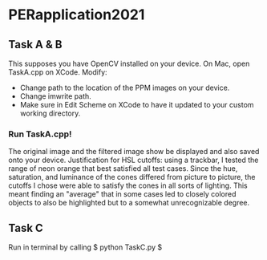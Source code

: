 # PERapplication2021

## Task A & B
This supposes you have OpenCV installed on your device.
On Mac, open TaskA.cpp on XCode. 
Modify:
- Change path to the location of the PPM images on your device.
- Change imwrite path.
- Make sure in Edit Scheme on XCode to have it updated to your custom working directory.

### Run TaskA.cpp!
The original image and the filtered image show be displayed and also saved onto your device.
Justification for HSL cutoffs: using a trackbar, I tested the range of neon orange that best satisfied all test cases. Since the hue, saturation, and luminance of the cones differed from picture to picture, the cutoffs I chose were able to satisfy the cones in all sorts of lighting. This meant finding an "average" that in some cases led to closely colored objects to also be highlighted but to a somewhat unrecognizable degree.

## Task C
Run in terminal by calling $ python TaskC.py $
